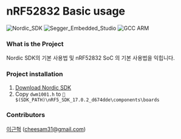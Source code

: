 # nRF52832 Basic usage
![Nordic_SDK](https://img.shields.io/badge/Nordic%20SDK-17.0.2-blue?style=flat) ![Segger_Embedded_Studio](https://img.shields.io/badge/Segger%20Embedded%20Studio-5.42-yellow?style=flat) ![GCC ARM](https://img.shields.io/badge/gcc--arm-10--2020--q4--major-brightgreen)

### What is the Project

Nordic SDK의 기본 사용법 및 nRF52832 SoC 의 기본 사용법을 익힙니다.



### Project installation

1. [Download Nordic SDK](https://www.nordicsemi.com/Products/Development-software/nRF5-SDK/Download#infotabs)
2. Copy `dwm1001.h`  to `📁 $(SDK_PATH)\nRF5_SDK_17.0.2_d674dde\components\boards`



### Contributors

[이근혁](https://velog.io/@cheesam31) (cheesam31@gmail.com)
